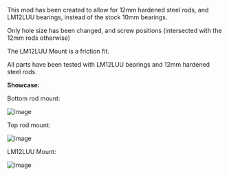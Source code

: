 This mod has been created to allow for 12mm hardened steel rods, and LM12LUU bearings, instead of the stock 10mm bearings.

Only hole size has been changed, and screw positions (intersected with the 12mm rods otherwise)

The LM12LUU Mount is a friction fit.

All parts have been tested with LM12LUU bearings and 12mm hardened steel rods.

**Showcase:**

Bottom rod mount:

![image](https://user-images.githubusercontent.com/93599544/148412308-9d0cb664-0a5d-4163-946b-890bf03742de.png)

Top rod mount:


![image](https://user-images.githubusercontent.com/93599544/148412401-0b7382a3-f347-41d1-a68d-dd0710b55728.png)

LM12LUU Mount:


![image](https://user-images.githubusercontent.com/93599544/148412436-947b8cf1-9a65-450b-b203-0bec1db0a4e3.png)

